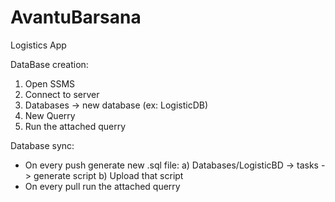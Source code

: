 # AvantuBarsana
Logistics App

DataBase creation:
  1) Open SSMS
  2) Connect to server
  3) Databases -> new database (ex: LogisticDB)
  4) New Querry
  5) Run the attached querry
     
Database sync:
  - On every push generate new .sql file:
       a) Databases/LogisticBD -> tasks -> generate script
       b) Upload that script
  - On every pull run the attached querry

